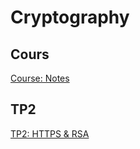 # Cryptography

## Cours
[Course: Notes](Course/README.md)

## TP2
[TP2: HTTPS & RSA](TP2/README.md)